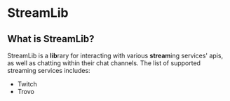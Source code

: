 ﻿# StreamLib

## What is StreamLib?

StreamLib is a **lib**rary for interacting with various **stream**ing services'
apis, as well as chatting within their chat channels. The list of supported
streaming services includes:

- Twitch
- Trovo
